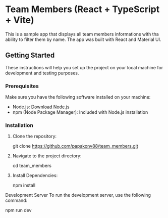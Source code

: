 # Team Members (React + TypeScript + Vite)

This is a sample app that displays all team members informations with tha ability to filter them by name.
The app was built with React and Material UI.

## Getting Started

These instructions will help you set up the project on your local machine for development and testing purposes.

### Prerequisites

Make sure you have the following software installed on your machine:

- Node.js: [Download Node.js](https://nodejs.org/)
- npm (Node Package Manager): Included with Node.js installation

### Installation

1. Clone the repository:

   git clone https://github.com/papakonv88/team_members.git

2. Navigate to the project directory:

   cd team_members

3. Install Dependencies:

   npm install


Development Server
To run the development server, use the following command:

   npm run dev
